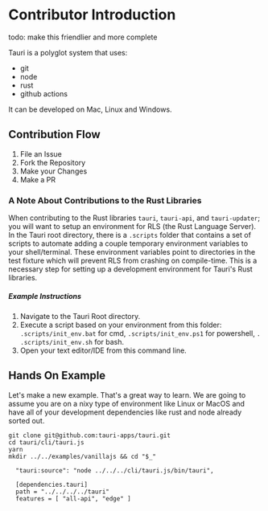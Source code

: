 # Contributor Introduction

todo: make this friendlier and more complete

Tauri is a polyglot system that uses:
- git
- node
- rust
- github actions

It can be developed on Mac, Linux and Windows.

## Contribution Flow
1. File an Issue
2. Fork the Repository
3. Make your Changes
4. Make a PR

### A Note About Contributions to the Rust Libraries
When contributing to the Rust libraries `tauri`, `tauri-api`, and `tauri-updater`; you will want to setup an environment for RLS (the Rust Language Server). In the Tauri root directory, there is a `.scripts` folder that contains a set of scripts to automate adding a couple temporary environment variables to your shell/terminal. These environment variables point to directories in the test fixture which will prevent RLS from crashing on compile-time.  This is a necessary step for setting up a development environment for Tauri's Rust libraries.

##### *Example Instructions*
1. Navigate to the Tauri Root directory.
2. Execute a script based on your environment from this folder: `.scripts/init_env.bat` for cmd, `.scripts/init_env.ps1` for powershell, `. .scripts/init_env.sh` for bash.
3. Open your text editor/IDE from this command line.

## Hands On Example
Let's make a new example. That's a great way to learn. We are going to assume you are on a nixy type of environment like Linux or MacOS and have all of your development dependencies like rust and node already sorted out.

```
git clone git@github.com:tauri-apps/tauri.git
cd tauri/cli/tauri.js
yarn
mkdir ../../examples/vanillajs && cd "$_"
```

```
  "tauri:source": "node ../../../cli/tauri.js/bin/tauri",
```

```
  [dependencies.tauri]
  path = "../../../../tauri"
  features = [ "all-api", "edge" ]
```
